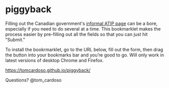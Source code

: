 # piggyback

Filling out the Canadian government's [informal ATIP page](https://open.canada.ca/en/search/ati) can be a bore, especially if you need to do several at a time. This bookmarklet makes the process easier by pre-filling out all the fields so that you can just hit "Submit."

To install the bookrmarklet, go to the URL below, fill out the form, then drag the button into your bookmarks bar and you’re good to go. Will only work in latest versions of desktop Chrome and Firefox.

https://tomcardoso.github.io/piggyback/

Questions? @tom_cardoso
